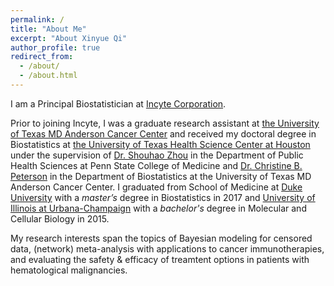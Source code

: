 ```yaml
---
permalink: /
title: "About Me"
excerpt: "About Xinyue Qi"
author_profile: true
redirect_from: 
  - /about/
  - /about.html
---
```

I am a Principal Biostatistician at [Incyte Corporation](https://www.incyte.com/).

Prior to joining Incyte, I was a graduate research assistant at [the University of Texas MD Anderson Cancer Center](https://www.mdanderson.org/) and received my doctoral degree in Biostatistics at [the University of Texas Health Science Center at Houston](https://www.uth.edu/) under the supervision of 
[Dr. Shouhao Zhou](https://sites.psu.edu/szhou/) in the Department of Public Health Sciences at Penn State College of Medicine  and [Dr. Christine B. Peterson](https://odin.mdacc.tmc.edu/~cbpeterson/) in the Department of Biostatistics at the University of Texas MD Anderson Cancer Center. I graduated from School of Medicine at [Duke University](https://duke.edu/) with a *master’s* degree in Biostatistics in 2017 and [University of Illinois at Urbana-Champaign](https://illinois.edu/) with a *bachelor's* degree in Molecular and Cellular Biology in 2015.

My research interests span the topics of Bayesian modeling for censored data, (network) meta-analysis with applications to cancer immunotherapies, and evaluating the safety & efficacy of treamtent options in patients with hematological malignancies.
